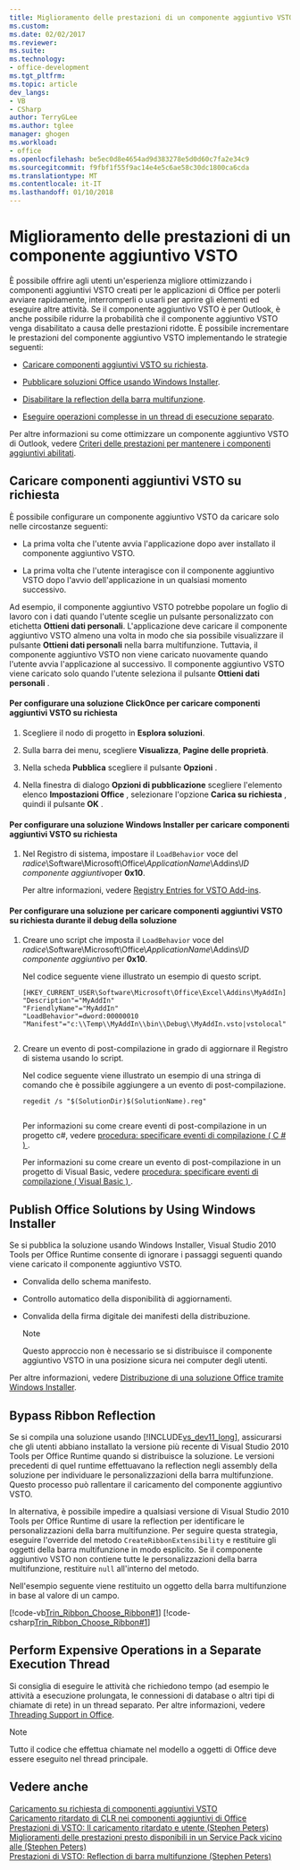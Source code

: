 ```yaml
---
title: Miglioramento delle prestazioni di un componente aggiuntivo VSTO | Documenti Microsoft
ms.custom: 
ms.date: 02/02/2017
ms.reviewer: 
ms.suite: 
ms.technology:
- office-development
ms.tgt_pltfrm: 
ms.topic: article
dev_langs:
- VB
- CSharp
author: TerryGLee
ms.author: tglee
manager: ghogen
ms.workload:
- office
ms.openlocfilehash: be5ec0d8e4654ad9d383278e5d0d60c7fa2e34c9
ms.sourcegitcommit: f9fbf1f55f9ac14e4e5c6ae58c30dc1800ca6cda
ms.translationtype: MT
ms.contentlocale: it-IT
ms.lasthandoff: 01/10/2018
---
```

# <a name="improving-the-performance-of-a-vsto-add-in"></a>Miglioramento delle prestazioni di un componente aggiuntivo VSTO
  È possibile offrire agli utenti un'esperienza migliore ottimizzando i componenti aggiuntivi VSTO creati per le applicazioni di Office per poterli avviare rapidamente, interromperli o usarli per aprire gli elementi ed eseguire altre attività. Se il componente aggiuntivo VSTO è per Outlook, è anche possibile ridurre la probabilità che il componente aggiuntivo VSTO venga disabilitato a causa delle prestazioni ridotte. È possibile incrementare le prestazioni del componente aggiuntivo VSTO implementando le strategie seguenti:  
  
-   [Caricare componenti aggiuntivi VSTO su richiesta](#Load).  
  
-   [Pubblicare soluzioni Office usando Windows Installer](#Publish).  
  
-   [Disabilitare la reflection della barra multifunzione](#Bypass).  
  
-   [Eseguire operazioni complesse in un thread di esecuzione separato](#Perform).  
  
 Per altre informazioni su come ottimizzare un componente aggiuntivo VSTO di Outlook, vedere [Criteri delle prestazioni per mantenere i componenti aggiuntivi abilitati](http://go.microsoft.com/fwlink/?LinkID=266503).  
  
##  <a name="Load"></a> Caricare componenti aggiuntivi VSTO su richiesta  
 È possibile configurare un componente aggiuntivo VSTO da caricare solo nelle circostanze seguenti:  
  
-   La prima volta che l'utente avvia l'applicazione dopo aver installato il componente aggiuntivo VSTO.  
  
-   La prima volta che l'utente interagisce con il componente aggiuntivo VSTO dopo l'avvio dell'applicazione in un qualsiasi momento successivo.  
  
 Ad esempio, il componente aggiuntivo VSTO potrebbe popolare un foglio di lavoro con i dati quando l'utente sceglie un pulsante personalizzato con etichetta **Ottieni dati personali**. L'applicazione deve caricare il componente aggiuntivo VSTO almeno una volta in modo che sia possibile visualizzare il pulsante **Ottieni dati personali** nella barra multifunzione. Tuttavia, il componente aggiuntivo VSTO non viene caricato nuovamente quando l'utente avvia l'applicazione al successivo. Il componente aggiuntivo VSTO viene caricato solo quando l'utente seleziona il pulsante **Ottieni dati personali** .  
  
#### <a name="to-configure-a-clickonce-solution-to-load-vsto-add-ins-on-demand"></a>Per configurare una soluzione ClickOnce per caricare componenti aggiuntivi VSTO su richiesta  
  
1.  Scegliere il nodo di progetto in **Esplora soluzioni**.  
  
2.  Sulla barra dei menu, scegliere **Visualizza**, **Pagine delle proprietà**.  
  
3.  Nella scheda **Pubblica** scegliere il pulsante **Opzioni** .  
  
4.  Nella finestra di dialogo **Opzioni di pubblicazione** scegliere l'elemento elenco **Impostazioni Office** , selezionare l'opzione **Carica su richiesta** , quindi il pulsante **OK** .  
  
#### <a name="to-configure-a-windows-installer-solution-to-load-vsto-add-ins-on-demand"></a>Per configurare una soluzione Windows Installer per caricare componenti aggiuntivi VSTO su richiesta  
  
1.  Nel Registro di sistema, impostare il `LoadBehavior` voce del *radice*\Software\Microsoft\Office\\*ApplicationName*\Addins\\*ID componente aggiuntivo*per **0x10**.  
  
     Per altre informazioni, vedere [Registry Entries for VSTO Add-ins](../vsto/registry-entries-for-vsto-add-ins.md).  
  
#### <a name="to-configure-a-solution-to-load-vsto-add-ins-on-demand-while-you-debug-the-solution"></a>Per configurare una soluzione per caricare componenti aggiuntivi VSTO su richiesta durante il debug della soluzione  
  
1.  Creare uno script che imposta il `LoadBehavior` voce del *radice*\Software\Microsoft\Office\\*ApplicationName*\Addins\\*ID componente aggiuntivo* per **0x10**.  
  
     Nel codice seguente viene illustrato un esempio di questo script.  
  
    ```  
    [HKEY_CURRENT_USER\Software\Microsoft\Office\Excel\Addins\MyAddIn]  
    "Description"="MyAddIn"  
    "FriendlyName"="MyAddIn"  
    "LoadBehavior"=dword:00000010  
    "Manifest"="c:\\Temp\\MyAddIn\\bin\\Debug\\MyAddIn.vsto|vstolocal"  
  
    ```  
  
2.  Creare un evento di post-compilazione in grado di aggiornare il Registro di sistema usando lo script.  
  
     Nel codice seguente viene illustrato un esempio di una stringa di comando che è possibile aggiungere a un evento di post-compilazione.  
  
    ```  
    regedit /s "$(SolutionDir)$(SolutionName).reg"  
  
    ```  
  
     Per informazioni su come creare eventi di post-compilazione in un progetto c#, vedere [procedura: specificare eventi di compilazione &#40; C &#35; &#41; ](/visualstudio/ide/how-to-specify-build-events-csharp).  
  
     Per informazioni su come creare un evento di post-compilazione in un progetto di Visual Basic, vedere [procedura: specificare eventi di compilazione &#40; Visual Basic &#41; ](/visualstudio/ide/how-to-specify-build-events-visual-basic).  
  
##  <a name="Publish"></a> Publish Office Solutions by Using Windows Installer  
 Se si pubblica la soluzione usando Windows Installer, Visual Studio 2010 Tools per Office Runtime consente di ignorare i passaggi seguenti quando viene caricato il componente aggiuntivo VSTO.  
  
-   Convalida dello schema manifesto.  
  
-   Controllo automatico della disponibilità di aggiornamenti.  
  
-   Convalida della firma digitale dei manifesti della distribuzione.  
  
    > [!NOTE]  
    >  Questo approccio non è necessario se si distribuisce il componente aggiuntivo VSTO in una posizione sicura nei computer degli utenti.  
  
 Per altre informazioni, vedere [Distribuzione di una soluzione Office tramite Windows Installer](../vsto/deploying-an-office-solution-by-using-windows-installer.md).  
  
##  <a name="Bypass"></a> Bypass Ribbon Reflection  
 Se si compila una soluzione usando [!INCLUDE[vs_dev11_long](../sharepoint/includes/vs-dev11-long-md.md)], assicurarsi che gli utenti abbiano installato la versione più recente di Visual Studio 2010 Tools per Office Runtime quando si distribuisce la soluzione. Le versioni precedenti di quel runtime effettuavano la reflection negli assembly della soluzione per individuare le personalizzazioni della barra multifunzione. Questo processo può rallentare il caricamento del componente aggiuntivo VSTO.  
  
 In alternativa, è possibile impedire a qualsiasi versione di Visual Studio 2010 Tools per Office Runtime di usare la reflection per identificare le personalizzazioni della barra multifunzione. Per seguire questa strategia, eseguire l'override del metodo `CreateRibbonExtensibility` e restituire gli oggetti della barra multifunzione in modo esplicito. Se il componente aggiuntivo VSTO non contiene tutte le personalizzazioni della barra multifunzione, restituire `null` all'interno del metodo.  
  
 Nell'esempio seguente viene restituito un oggetto della barra multifunzione in base al valore di un campo.  
  
 [!code-vb[Trin_Ribbon_Choose_Ribbon#1](../vsto/codesnippet/VisualBasic/trin_ribbon_choose_ribbon_4/ThisWorkbook.vb#1)]
 [!code-csharp[Trin_Ribbon_Choose_Ribbon#1](../vsto/codesnippet/CSharp/trin_ribbon_choose_ribbon_4/ThisWorkbook.cs#1)]  
  
##  <a name="Perform"></a> Perform Expensive Operations in a Separate Execution Thread  
 Si consiglia di eseguire le attività che richiedono tempo (ad esempio le attività a esecuzione prolungata, le connessioni di database o altri tipi di chiamate di rete) in un thread separato. Per altre informazioni, vedere [Threading Support in Office](../vsto/threading-support-in-office.md).  
  
> [!NOTE]  
>  Tutto il codice che effettua chiamate nel modello a oggetti di Office deve essere eseguito nel thread principale.  
  
## <a name="see-also"></a>Vedere anche  
 [Caricamento su richiesta di componenti aggiuntivi VSTO](http://blogs.msdn.com/b/andreww/archive/2008/07/14/demand-loading-vsto-add-ins.aspx)   
 [Caricamento ritardato di CLR nei componenti aggiuntivi di Office](http://blogs.msdn.com/b/andreww/archive/2008/04/19/delay-loading-the-clr-in-office-add-ins.aspx)   
 [Prestazioni di VSTO: Il caricamento ritardato e utente (Stephen Peters)](http://blogs.msdn.com/b/vsto/archive/2010/01/07/vsto-performance-delay-loading-and-you.aspx)   
 [Miglioramenti delle prestazioni presto disponibili in un Service Pack vicino alle (Stephen Peters)](http://blogs.msdn.com/b/vsto/archive/2010/11/30/performance-improvements-coming-soon-to-a-service-pack-near-you-stephen-peters.aspx)   
 [Prestazioni di VSTO: Reflection di barra multifunzione (Stephen Peters)](http://blogs.msdn.com/b/vsto/archive/2010/06/03/vsto-performance-ribbon-reflection.aspx)  
  
  